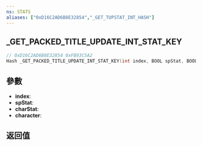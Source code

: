 ```yaml
---
ns: STATS
aliases: ["0xD16C2AD6B8E32854","_GET_TUPSTAT_INT_HASH"]
---
```

## _GET_PACKED_TITLE_UPDATE_INT_STAT_KEY

```c
// 0xD16C2AD6B8E32854 0xFB93C5A2
Hash _GET_PACKED_TITLE_UPDATE_INT_STAT_KEY(int index, BOOL spStat, BOOL charStat, int character);
```


## 參數
* **index**: 
* **spStat**: 
* **charStat**: 
* **character**: 

## 返回值
